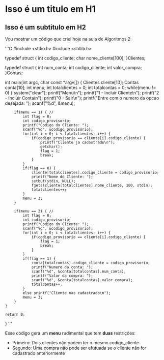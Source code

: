 # Isso é um titulo em H1
## Isso é um subtitulo em H2

Vou mostrar um código que criei hoje na aula de Algoritmos 2:

'''C
#include <stdio.h>
#include <stdlib.h>

typedef struct {
    int codigo_cliente;
    char nome_cliente[100];
}Clientes;

typedef struct {
    int num_conta;
    int codigo_cliente;
    int valor_compra;
}Contas;

int main(int argc, char const *argv[])
{
    Clientes cliente[10];
    Contas conta[10];
    int menu;
    int totalclientes = 0;
    int totalcontas = 0;
    while(menu != 0) {
        system("clear");
        printf("Menu\n");
        printf("1 - Incluir Cliente\n");
        printf("2 - Incluir Conta\n");
        printf("0 - Sair\n");
        printf("Entre com o numero da opcao desejada: ");
        scanf("%d", &menu);

        if(menu == 1) { //
            int flag = 0;
            int codigo_provisorio;
            printf("Codigo do Cliente: ");
            scanf("%d", &codigo_provisorio);
            for(int i = 0; i < totalclientes; i++) {
                if(codigo_provisorio == cliente[i].codigo_cliente) {
                    printf("Cliente ja cadastrado\n");
                    getchar();
                    flag = 1;
                    break;
                }
            }
            if(flag == 0) {
                cliente[totalclientes].codigo_cliente = codigo_provisorio;
                printf("Nome do Cliente: ");
                setbuf(stdin, NULL);
                fgets(cliente[totalclientes].nome_cliente, 100, stdin);
                totalclientes++;
            }
            menu = 3;
        }

        if(menu == 2) { //
            int flag = 0;
            int codigo_provisorio;
            printf("Codigo do Cliente: ");
            scanf("%d", &codigo_provisorio);
            for(int i = 0; i < totalclientes; i++) {
                if(codigo_provisorio == cliente[i].codigo_cliente) {
                    flag = 1;
                    break;
                }
            }
            if(flag == 1) {
                conta[totalcontas].codigo_cliente = codigo_provisorio;
                printf("Numero da conta: ");
                scanf("%d", &conta[totalcontas].num_conta);
                printf("Valor da compra: ");
                scanf("%d", &conta[totalcontas].valor_compra);
                totalcontas++;
            }
            else printf("Cliente nao cadastrado\n");
            menu = 3;
        }
    }

    return 0;
}
'''

Esse código gera um **menu** rudimental que tem **duas** restrições:

* Primeiro: Dois clientes não podem ter o mesmo codigo_cliente
* Segundo: Uma compra não pode ser efutuada se o cliente não for cadastrado anteriormente